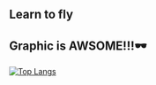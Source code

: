 ## Learn to fly

## Graphic is AWSOME!!!🕶
[![Top Langs](https://github-readme-stats.vercel.app/api/top-langs/?username=errore&layout=compact)](https://github.com/anuraghazra/github-readme-stats)

